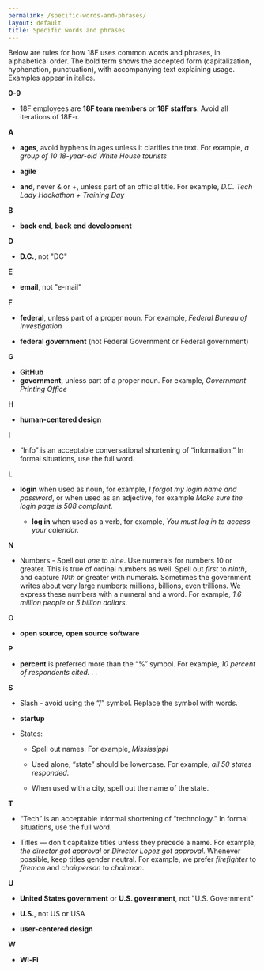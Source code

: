```yaml
---
permalink: /specific-words-and-phrases/
layout: default
title: Specific words and phrases
---
```

Below are rules for how 18F uses common words and phrases, in
alphabetical order. The bold term shows the accepted form
(capitalization, hyphenation, punctuation), with accompanying text
explaining usage. Examples appear in italics.


**0-9**

-   18F employees are **18F team members** or **18F staffers**. Avoid all iterations of 18F-r.


**A**

-   **ages**, avoid hyphens in ages unless it clarifies the text. For example, *a group of 10 18-year-old White House tourists*

-   **agile**


-   **and**, never & or +, unless part of an official title. For example, *D.C. Tech Lady Hackathon + Training Day*

**B**

-   **back end**, **back end development**

**D**

-   **D.C.**, not "DC"

**E**

-   **email**, not "e-mail"


**F**


-   **federal**, unless part of a proper noun. For example, *Federal Bureau of Investigation*



-   **federal government** (not Federal Government or Federal government)

**G**

-   **GitHub**
-   **government**, unless part of a proper noun. For example, *Government Printing Office*

**H**

-   **human-centered design**

**I**


-   “Info” is an acceptable conversational shortening of “information.” In formal situations, use the full word.

**L**

-   **login** when used as noun, for example, *I forgot my login name and password*, or when used as an adjective, for example *Make sure the login page is 508 complaint.*

      - **log in** when used as a verb, for example, *You must log in to access your calendar.*

**N**


-   Numbers - Spell out *one* to *nine*. Use numerals for numbers 10 or greater. This is true of ordinal numbers as well. Spell out *first* to *ninth*, and capture *10th* or greater with numerals. Sometimes the government writes about very large numbers: millions, billions, even trillions. We express these numbers with a numeral and a word. For example, *1.6 million people* or *5 billion dollars*.

**O**

-   **open source**, **open source software**

**P**


-   **percent** is preferred more than the “%” symbol. For example, *10 percent of respondents cited. . .*


**S**

-   Slash - avoid using the “/” symbol. Replace the symbol with words.


-   **startup**

-   States:

    -   Spell out names. For example, *Mississippi*

    -   Used alone, “state” should be lowercase. For example, *all 50 states responded*.

    -   When used with a city, spell out the name of the state.

**T**

-   “Tech” is an acceptable informal shortening of “technology.” In formal situations, use the full word.

-   Titles — don't capitalize titles unless they precede a name. For example, *the director got approval* or *Director Lopez got approval*. Whenever possible, keep titles gender neutral. For example, we prefer *firefighter* to *fireman* and *chairperson* to *chairman*.

**U**

-   **United States government** or **U.S. government**, not "U.S. Government"

-   **U.S.**, not US or USA

-   **user-centered design**

**W**

-   **Wi-Fi**
